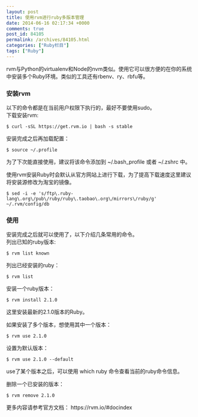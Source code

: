 ```yaml
---
layout: post
title: 使用rvm进行ruby多版本管理
date: 2014-06-16 02:17:34 +0000
comments: true
post_id: 84105
permalink: /archives/84105.html
categories: ["Ruby栏目"]
tags: ["Ruby"]
---
```


<p>rvm与Python的virtualenv和Node的nvm类似。使用它可以很方便的在你的系统中安装多个Ruby环境。类似的工具还有rbenv、ry、rbfu等。  </p>
<h3>安装rvm</h3>
<p>以下的命令都是在当前用户权限下执行的，最好不要使用sudo。<br>
下载安装rvm:</p>
<pre><code>$ curl -sSL https://get.rvm.io | bash -s stable
</code></pre>
<p>安装完成之后再加载配置：</p>
<pre><code>$ source ~/.profile
</code></pre>
<p>为了下次能直接使用，建议将该命令添加到 ~/.bash_profile 或者 ~/.zshrc 中。  </p>
<p>使用rvm安装Ruby时会默认从官方网站上进行下载，为了提高下载速度这里建议将安装源修改为淘宝的镜像。</p>
<pre><code>$ sed -i -e 's/ftp\.ruby-lang\.org\/pub\/ruby/ruby\.taobao\.org\/mirrors\/ruby/g' ~/.rvm/config/db
</code></pre>
<h3>使用</h3>
<p>安装完成之后就可以使用了，以下介绍几条常用的命令。<br>
列出已知的ruby版本:  </p>
<pre><code>$ rvm list known
</code></pre>
<p>列出已经安装的ruby：  </p>
<pre><code>$ rvm list
</code></pre>
<p>安装一个ruby版本：  </p>
<pre><code>$ rvm install 2.1.0
</code></pre>
<p>这里安装最新的2.1.0版本的Ruby。</p>
<p>如果安装了多个版本，想使用其中一个版本：  </p>
<pre><code>$ rvm use 2.1.0
</code></pre>
<p>设置为默认版本：  </p>
<pre><code>$ rvm use 2.1.0 --default
</code></pre>
<p>use了某个版本之后，可以使用 which ruby 命令查看当前的ruby命令信息。  </p>
<p>删除一个已安装的版本：  </p>
<pre><code>$ rvm remove 2.1.0
</code></pre>
<p>更多内容请参考官方文档： https://rvm.io/#docindex</p>
